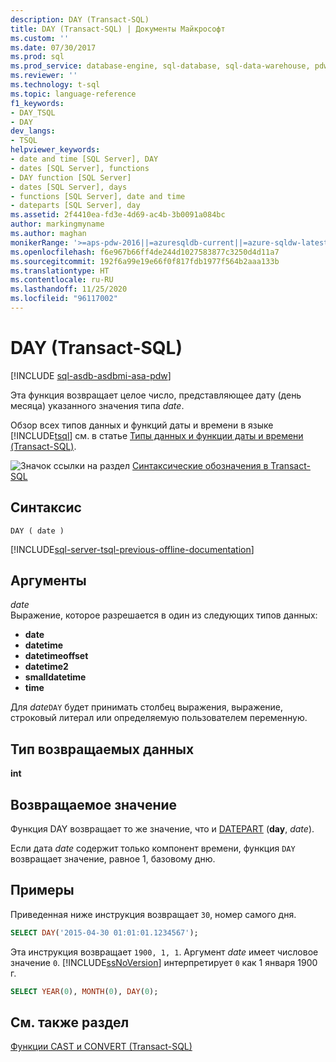 ```yaml
---
description: DAY (Transact-SQL)
title: DAY (Transact-SQL) | Документы Майкрософт
ms.custom: ''
ms.date: 07/30/2017
ms.prod: sql
ms.prod_service: database-engine, sql-database, sql-data-warehouse, pdw
ms.reviewer: ''
ms.technology: t-sql
ms.topic: language-reference
f1_keywords:
- DAY_TSQL
- DAY
dev_langs:
- TSQL
helpviewer_keywords:
- date and time [SQL Server], DAY
- dates [SQL Server], functions
- DAY function [SQL Server]
- dates [SQL Server], days
- functions [SQL Server], date and time
- dateparts [SQL Server], day
ms.assetid: 2f4410ea-fd3e-4d69-ac4b-3b0091a084bc
author: markingmyname
ms.author: maghan
monikerRange: '>=aps-pdw-2016||=azuresqldb-current||=azure-sqldw-latest||>=sql-server-2016||=sqlallproducts-allversions||>=sql-server-linux-2017||=azuresqldb-mi-current'
ms.openlocfilehash: f6e967b66ff4de244d1027583877c3250d4d11a7
ms.sourcegitcommit: 192f6a99e19e66f0f817fdb1977f564b2aaa133b
ms.translationtype: HT
ms.contentlocale: ru-RU
ms.lasthandoff: 11/25/2020
ms.locfileid: "96117002"
---
```

# <a name="day-transact-sql"></a>DAY (Transact-SQL)
[!INCLUDE [sql-asdb-asdbmi-asa-pdw](../../includes/applies-to-version/sql-asdb-asdbmi-asa-pdw.md)]

Эта функция возвращает целое число, представляющее дату (день месяца) указанного значения типа *date*.
  
Обзор всех типов данных и функций даты и времени в языке [!INCLUDE[tsql](../../includes/tsql-md.md)] см. в статье [Типы данных и функции даты и времени (Transact-SQL)](../../t-sql/functions/date-and-time-data-types-and-functions-transact-sql.md).
  
![Значок ссылки на раздел](../../database-engine/configure-windows/media/topic-link.gif "Значок ссылки на раздел") [Синтаксические обозначения в Transact-SQL](../../t-sql/language-elements/transact-sql-syntax-conventions-transact-sql.md)
  
## <a name="syntax"></a>Синтаксис  
  
```syntaxsql
DAY ( date )  
```  
  
[!INCLUDE[sql-server-tsql-previous-offline-documentation](../../includes/sql-server-tsql-previous-offline-documentation.md)]

## <a name="arguments"></a>Аргументы
*date*  
Выражение, которое разрешается в один из следующих типов данных:

+ **date**
+ **datetime**
+ **datetimeoffset**
+ **datetime2** 
+ **smalldatetime**
+ **time**

Для *date*`DAY` будет принимать столбец выражения, выражение, строковый литерал или определяемую пользователем переменную.
  
## <a name="return-type"></a>Тип возвращаемых данных  
**int**
  
## <a name="return-value"></a>Возвращаемое значение  
Функция DAY возвращает то же значение, что и [DATEPART](../../t-sql/functions/datepart-transact-sql.md) (**day**, *date*).
  
Если дата *date* содержит только компонент времени, функция `DAY` возвращает значение, равное 1, базовому дню.
  
## <a name="examples"></a>Примеры  
Приведенная ниже инструкция возвращает `30`, номер самого дня.
  
```sql
SELECT DAY('2015-04-30 01:01:01.1234567');  
```  
  
Эта инструкция возвращает `1900, 1, 1`. Аргумент *date* имеет числовое значение `0`. [!INCLUDE[ssNoVersion](../../includes/ssnoversion-md.md)] интерпретирует `0` как 1 января 1900 г.
  
```sql
SELECT YEAR(0), MONTH(0), DAY(0);  
```  
  
## <a name="see-also"></a>См. также раздел
[Функции CAST и CONVERT (Transact-SQL)](../../t-sql/functions/cast-and-convert-transact-sql.md)
  
  


